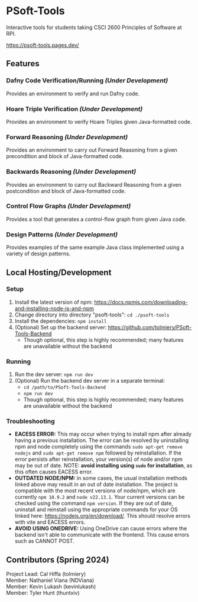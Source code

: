 # PSoft-Tools
Interactive tools for students taking CSCI 2600 Principles of Software at RPI.

https://psoft-tools.pages.dev/
## Features
### Dafny Code Verification/Running *(Under Development)*
Provides an environment to verify and run Dafny code.
### Hoare Triple Verification *(Under Development)*
Provides an environment to verify Hoare Triples given Java-formatted code.
### Forward Reasoning *(Under Development)*
Provides an environment to carry out Forward Reasoning from a given precondition and block of Java-formatted code.
### Backwards Reasoning *(Under Development)*
Provides an environment to carry out Backward Reasoning from a given postcondition and block of Java-formatted code.
### Control Flow Graphs *(Under Development)*
Provides a tool that generates a control-flow graph from given Java code.
### Design Patterns *(Under Development)*
Provides examples of the same example Java class implemented using a variety of design patterns.
## Local Hosting/Development
### Setup
1. Install the latest version of npm: https://docs.npmjs.com/downloading-and-installing-node-js-and-npm
2. Change directory into directory "psoft-tools": `cd ./psoft-tools`
3. Install the dependencies: `npm install`
4. (Optional) Set up the backend server: https://github.com/tolmiery/PSoft-Tools-Backend 
    - Though optional, this step is highly recommended; many features are unavailable without the backend
### Running
1. Run the dev server: `npm run dev`
2. (Optional) Run the backend dev server in a separate terminal: 
    - `cd /path/to/PSoft-Tools-Backend`
    - `npm run dev`
    - Though optional, this step is highly recommended; many features are unavailable without the backend
### Troubleshooting
* **EACESS ERROR:** This may occur when trying to install npm after already having a previous installation. The error can be resolved by uninstalling npm and node completely using the commands `sudo apt-get remove nodejs` and `sudo apt-get remove npm` followed by reinstallation. If the error persists after reinstallation, your version(s) of node and/or npm may be out of date. NOTE: **avoid installing using `sudo` for installation**, as this often causes EACESS error.
*  **OUTDATED NODE/NPM:** in some cases, the usual installation methods linked above may result in an out of date installation. The project is compatible with the most recent versions of node/npm, which are currently `npm 10.9.2` and `node v22.13.1`. Your current versions can be checked using the command `npm version`. If they are out of date, uninstall and reinstall using the appropriate commands for your OS linked here: https://nodejs.org/en/download/. This should resolve errors with vite and EACESS errors.
* **AVOID USING ONEDRIVE:** Using OneDrive can cause errors where the backend isn't able to communicate with the frontend. This cause errors such as CANNOT POST.
## Contributors (Spring 2024)
Project Lead: Cal Hiffa (tolmiery)  
Member: Nathaniel Viana (NDViana)  
Member: Kevin Lukash (kevinlukash)  
Member: Tyler Hunt (thuntxiv)
